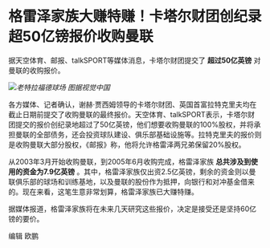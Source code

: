 # 格雷泽家族大赚特赚！卡塔尔财团创纪录超50亿镑报价收购曼联

据天空体育、邮报、talkSPORT等媒体消息，卡塔尔财团提交了 **超过50亿英镑** 对曼联的收购报价。

![](https://inews.gtimg.com/om_bt/OFIuhAvxkxcCaH8qvTK-CqMocR6IoeWdIt_PDrXWNi_M8AA/1000)_老特拉福德球场 图据视觉中国_

各方媒体、记者确认，谢赫·贾西姆领导的卡塔尔财团、英国首富拉特克里夫均在截止日期前提交了收购曼联的最终报价。天空体育、talkSPORT表示，卡塔尔财团提交的报价创纪录地超过了50亿英镑，他们想要收购曼联的100%股权，并将承担曼联的全部债务，还会投资球队建设、俱乐部基础设施等。拉特克里夫的报价则是收购曼联大部分股权，《邮报》称，他将允许格雷泽两兄弟保留20%股权。

从2003年3月开始收购曼联，到2005年6月收购完成，格雷泽家族 **总共涉及到使用的资金为7.9亿英镑**
。其中，格雷泽家族仅出资2.5亿英镑，剩余的资金则以曼联俱乐部的球场和训练基地，以及曼联的股份作为抵押，向银行和对冲基金借来的。现在来看，这笔生意非常划算，格雷泽家族已大赚特赚。

据媒体报道，格雷泽家族将在未来几天研究这些报价，决定是接受还是坚持60亿镑的要价。

编辑 欧鹏

